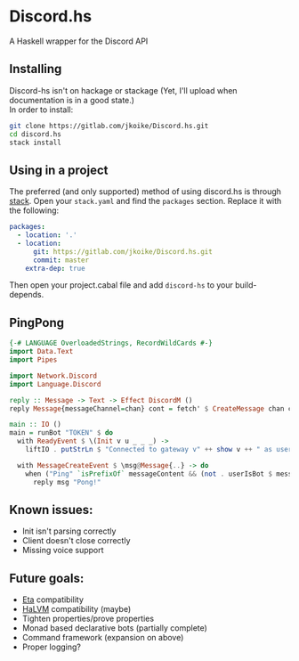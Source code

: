 # Discord.hs
A Haskell wrapper for the Discord API

## Installing
Discord-hs isn't on hackage or stackage (Yet, I'll upload when documentation is in a good state.)  
In order to install:

```sh
git clone https://gitlab.com/jkoike/Discord.hs.git
cd discord.hs
stack install
```

## Using in a project

The preferred (and only supported) method of using discord.hs is through [stack](https://docs.haskellstack.org/en/stable/README/). Open your `stack.yaml`
and find the `packages` section. Replace it with the following:

```yaml
packages:
  - location: '.'
  - location:
      git: https://gitlab.com/jkoike/Discord.hs.git
      commit: master
    extra-dep: true
```

Then open your project.cabal file and add `discord-hs` to your build-depends.


## PingPong
```haskell
{-# LANGUAGE OverloadedStrings, RecordWildCards #-}
import Data.Text
import Pipes

import Network.Discord
import Language.Discord

reply :: Message -> Text -> Effect DiscordM ()
reply Message{messageChannel=chan} cont = fetch' $ CreateMessage chan cont

main :: IO ()
main = runBot "TOKEN" $ do
  with ReadyEvent $ \(Init v u _ _ _) ->
    liftIO . putStrLn $ "Connected to gateway v" ++ show v ++ " as user " ++ show u

  with MessageCreateEvent $ \msg@Message{..} -> do
    when ("Ping" `isPrefixOf` messageContent && (not . userIsBot $ messageAuthor)) $
      reply msg "Pong!"
```

## Known issues:
- Init isn't parsing correctly
- Client doesn't close correctly
- Missing voice support

## Future goals:
- [Eta](https://github.com/typelead/eta) compatibility
- [HaLVM](https://github.com/GaloisInc/HaLVM) compatibility (maybe)
- Tighten properties/prove properties
- Monad based declarative bots (partially complete)
- Command framework (expansion on above)
- Proper logging?
